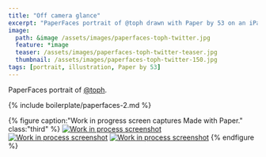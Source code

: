 ```yaml
---
title: "Off camera glance"
excerpt: "PaperFaces portrait of @toph drawn with Paper by 53 on an iPad."
image: 
  path: &image /assets/images/paperfaces-toph-twitter.jpg 
  feature: *image
  teaser: /assets/images/paperfaces-toph-twitter-teaser.jpg
  thumbnail: /assets/images/paperfaces-toph-twitter-150.jpg
tags: [portrait, illustration, Paper by 53]
---
```


PaperFaces portrait of [@toph](https://twitter.com/toph).

{% include boilerplate/paperfaces-2.md %}

{% figure caption:"Work in progress screen captures Made with Paper." class:"third" %}
[![Work in process screenshot](/assets/images/paperfaces-toph-process-1-600.jpg)](/assets/images/paperfaces-toph-process-1-lg.jpg) [![Work in process screenshot](/assets/images/paperfaces-toph-process-2-600.jpg)](/assets/images/paperfaces-toph-process-2-lg.jpg) [![Work in process screenshot](/assets/images/paperfaces-toph-process-3-600.jpg)](/assets/images/paperfaces-toph-process-3-lg.jpg)
{% endfigure %}
